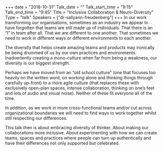 +++
date = "2018-10-31"
Talk_date = ""
Talk_start_time = "9:15"
Talk_end_time = "9:45"
Title = "Inclusive Collaboration & Neuro-Diversity"
Type = "talk"
Speakers = ["dr-sallyann-freudenberg"]
+++
In our work transforming our organisations, sometimes as an industry we appear to have forgotten that teams are still made up of individuals. That there is an “I” in team after all. That we are different to one another. That sometimes we need to work in different ways or different environments to each another.

The diversity that helps create amazing teams and products may ironically be being drummed of us by our own practices and environments. Inadvertently creating a mono-culture when far from being a weakness, our diversity is our biggest strength.

Perhaps we have moved from an “old school culture” (one that focuses too heavily on the written word, on working alone and thinking things through carefully up-front) to a more agile culture (that replaces these with exclusively open-plan spaces, intense collaboration, thinking on one’s feet and lots of audio and visual noise). Neither of these fit everyone all of the time.

In addition, as we work in more cross-functional teams and/or cut across organizational boundaries we will need to find ways to work together whilst still respecting our differences.

This talk then is about embracing diversity of thinker. About making our collaborations more inclusive. About experimenting with how we can create teams, spaces and practices where people can turn up authentically and have their differences not only supported but celebrated.
